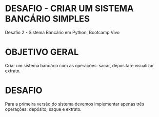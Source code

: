# DESAFIO - CRIAR UM SISTEMA BANCÁRIO SIMPLES
Desafio 2 - Sistema Bancário em Python, Bootcamp Vivo
# **OBJETIVO GERAL**
Criar um sistema bancário com as operações: sacar, depositare visualizar extrato.


# **DESAFIO**
Para a primeira versão do sistema devemos implementar apenas três operações: depósito, saque e extrato.
